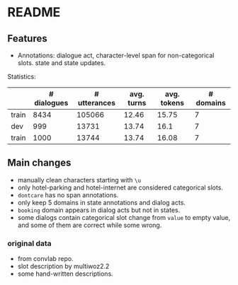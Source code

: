 # README

## Features

- Annotations: dialogue act, character-level span for non-categorical slots. state and state updates.   

Statistics: 

|       | \# dialogues | \# utterances | avg. turns | avg. tokens | \# domains |
| ----- | ------------ | ------------- | ---------- | ----------- | ---------- |
| train | 8434         | 105066         | 12.46     | 15.75      | 7          |
| dev | 999         | 13731         | 13.74      | 16.1       | 7          |
| train | 1000         | 13744         | 13.74       | 16.08       | 7          |


## Main changes

- manually clean characters starting with `\u`
- only hotel-parking and hotel-internet are considered categorical slots.
- `dontcare` has no span annotations.
- only keep 5 domains in state annotations and dialog acts. 
- `booking` domain appears in dialog acts but not in states.
- some dialogs contain categorical slot change from `value` to empty value, and some of them are correct while some wrong. 


### original data

- from convlab repo.
- slot description by multiwoz2.2
- some hand-written descriptions. 


